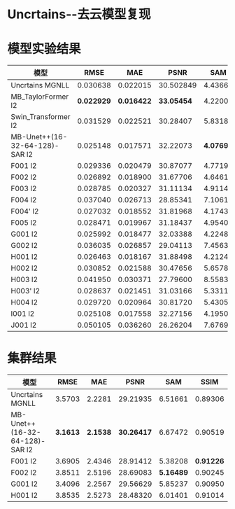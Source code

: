 # Uncrtains--去云模型复现

# 模型实验结果  
模型 | RMSE | MAE | PSNR | SAM | SSIM 
--- | --- | --- | --- | --- | ---
Uncrtains MGNLL | 0.030638 | 0.022015 | 30.502849 | 4.43660 | 0.92405
MB_TaylorFormer l2 | **0.022929** | **0.016422** | **33.05454** | 4.22007 | **0.92842**
Swin_Transformer l2 | 0.031529 | 0.022521 | 30.28407 | 5.83186 | 0.86723
MB-Unet++(16-32-64-128)-SAR l2 | 0.025148 | 0.017571 | 32.22073 | **4.07692** | 0.92498
F001 l2 | 0.029336 | 0.020479 | 30.87077 | 4.77194 | 0.91125
F002 l2 | 0.026892 | 0.018900 | 31.67706 | 4.64615 | 0.89592
F003 l2 | 0.028785 | 0.020327 | 31.11134 | 4.91146 | 0.88973
F004 l2 | 0.037040 | 0.026713 | 28.85341 | 7.10611 | 0.87190
F004' l2 | 0.027032 | 0.018552 | 31.81968 | 4.17439 | 0.91999
F005 l2 | 0.028471 | 0.019967 | 31.18437 | 4.95407 | 0.89646 
G001 l2 | 0.025992 | 0.018477 | 32.03388 | 4.22486 | 0.90960
G002 l2 | 0.036035 | 0.026857 | 29.04113 | 7.45630 | 0.86437
H001 l2 | 0.026463 | 0.018167 | 31.88498 | 4.21242 | 0.91361
H002 l2 | 0.030852 | 0.021588 | 30.47656 | 5.65785 | 0.87383
H003 l2 | 0.041950 | 0.030371 | 27.79600 | 8.55832 | 0.85724
H003' l2 | 0.028637 | 0.021451 | 31.03166 | 5.33114 | 0.90258
H004 l2 | 0.029720 | 0.020964 | 30.81720 | 5.43051 | 0.90261
I001 l2 | 0.025108 | 0.017558 | 32.27156 | 4.19504 | 0.91697
J001 l2 | 0.050105 | 0.036260 | 26.26204 | 7.67693 | 0.86365




# 集群结果
模型 | RMSE | MAE | PSNR | SAM | SSIM 
--- | --- | --- | --- | --- | ---
Uncrtains MGNLL | 3.5703 | 2.2281 | 29.21935 | 6.51661 | 0.89306
MB-Unet++(16-32-64-128)-SAR l2 | **3.1613** | **2.1538** | **30.26417** | 6.67472 | 0.90519 
F001 l2 | 3.6905 | 2.4346 | 28.91412 | 5.38208 | **0.91226**
F002 l2 | 3.8511 | 2.5196 | 28.69083 | **5.16489** | 0.90245
G001 l2 | 3.4096 | 2.2567 | 29.56629 | 5.85237 | 0.90950
H001 l2 | 3.8535 | 2.5273 | 28.48320 | 6.01401 | 0.91014
